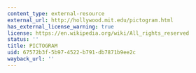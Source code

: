 ```yaml
---
content_type: external-resource
external_url: http://hollywood.mit.edu/pictogram.html
has_external_license_warning: true
license: https://en.wikipedia.org/wiki/All_rights_reserved
status: ''
title: PICTOGRAM
uid: 67572b3f-5b97-4522-b791-db7871b9ee2c
wayback_url: ''
---
```


